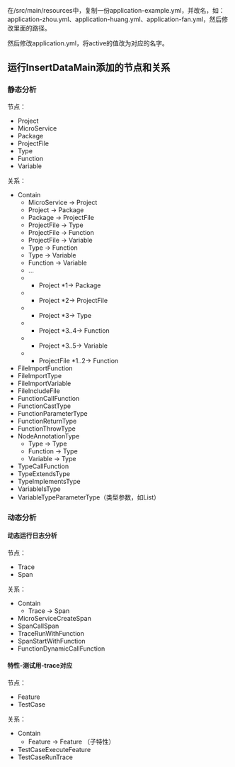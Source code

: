 在/src/main/resources中，复制一份application-example.yml，并改名，如：application-zhou.yml、application-huang.yml、application-fan.yml，然后修改里面的路径。

然后修改application.yml，将active的值改为对应的名字。

## 运行InsertDataMain添加的节点和关系

### 静态分析

节点：

- Project
- MicroService
- Package
- ProjectFile
- Type
- Function
- Variable

关系：

- Contain
  - MicroService -> Project
  - Project -> Package
  - Package -> ProjectFile
  - ProjectFile -> Type
  - ProjectFile -> Function
  - ProjectFile -> Variable
  - Type -> Function
  - Type -> Variable
  - Function -> Variable
  - ...
  - * Project *1-> Package
  - * Project *2-> ProjectFile
  - * Project *3-> Type
  - * Project *3..4-> Function
  - * Project *3..5-> Variable
  - * ProjectFile *1..2-> Function
- FileImportFunction
- FileImportType
- FileImportVariable
- FileIncludeFile
- FunctionCallFunction
- FunctionCastType
- FunctionParameterType
- FunctionReturnType
- FunctionThrowType
- NodeAnnotationType
  - Type -> Type
  - Function -> Type
  - Variable -> Type
- TypeCallFunction
- TypeExtendsType
- TypeImplementsType
- VariableIsType
- VariableTypeParameterType（类型参数，如List<Type>）

### 动态分析

#### 动态运行日志分析

节点：

- Trace
- Span

关系：

- Contain
  - Trace -> Span
- MicroServiceCreateSpan
- SpanCallSpan
- TraceRunWithFunction
- SpanStartWithFunction
- FunctionDynamicCallFunction

#### 特性-测试用-trace对应

节点：

- Feature
- TestCase

关系：

- Contain
  - Feature -> Feature （子特性）
- TestCaseExecuteFeature
- TestCaseRunTrace

